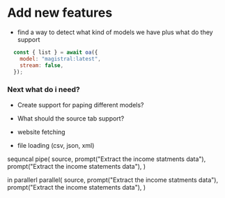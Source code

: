# Add new features


- find a way to detect what kind of models we have plus what do they support


```js
  const { list } = await oa({
    model: "magistral:latest",
    stream: false,
  });
```


### Next what do i need?

- Create support for paping different models?


- What should the source tab support?

- website fetching
- file loading (csv, json, xml)

sequncal
pipe(
  source,
  prompt("Extract the income statments data"),
  prompt("Extract the income statements data"),
)

in parallerl
parallel(
  source,
  prompt("Extract the income statments data"),
  prompt("Extract the income statements data"),
)
